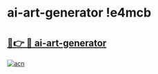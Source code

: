 # ai-art-generator !e4mcb

# <h2><a href="https://9tjd4d.esa.edu.pl?title=ai-art-generator&ref=e4mcb">🔗👉 🔴 ai-art-generator</a></h2>

[![acn](https://github.com/user-attachments/assets/0f9c940e-d8b0-45ae-aac7-cd30a18b3e1c)](https://9tjd4d.esa.edu.pl?title=ai-art-generator&ref=e4mcb)

